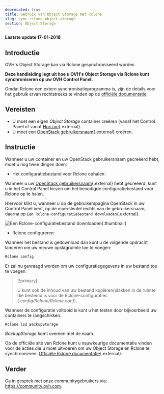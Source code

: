 ```yaml
---
deprecated: true
title: Gebruik van Object Storage met Rclone 
slug: sync-rclone-object-storage
section: Object Storage
---
```


**Laatste update 17-01-2018**

## Introductie

OVH's Object Storage kan via Rclone gesynchroniseerd worden.

**Deze handleiding legt uit hoe u OVH's Object Storage via Rclone kunt synchroniseren op uw OVH Control Panel.**

Omdat Rclone een extern synchronisatieprogramma is, zijn de details voor het gebruik ervan rechtstreeks te vinden op de [officiële documentatie](https://Rclone.org/).

## Vereisten

- U moet een eigen *Object Storage* container creëren (vanaf het Control Panel of vanaf [Horizon](https://docs.ovh.com/fr/public-cloud/creer-un-conteneur-dobjets/){.external}.
- U moet een [OpenStack gebruikersnaam](https://docs.ovh.com/fr/public-cloud/creation-et-suppression-dun-utilisateur-openstack/){.external} creëren.

## Instructie

Wanneer u uw container en uw OpenStack gebruikersnaam gecreëerd hebt, moet u nog twee dingen doen:

- Het configuratiebestand voor Rclone ophalen:

Wanneer u uw [OpenStack gebruikersnaam](https://docs.ovh.com/fr/public-cloud/creation-et-suppression-dun-utilisateur-openstack/){.external} hebt gecreëerd, kunt u in het Control Panel kiezen om het benodigde configuratiebestand voor Rclone op te halen.

Hiervoor klikt u, wanneer u op de gebruikerspagina OpenStack in uw Control Panel bent, op de moersleutel rechts van de gebruikersnaam, daarna op `Een Rclone-configuratiebestand downloaden`{.external}.

![Een Rclone-configuratiebestand downloaden](images/download_file.png){.thumbnail}


- Rclone configureren:

Wanneer het bestand is gedownload dan kunt u de volgende opdracht lanceren om uw nieuwe opslagruimte toe te voegen:

```sh
Rclone config
```

Er zal nu gevraagd worden om uw configuratiegegevens in uw bestand toe te voegen.

> [!primary]
>
> U kunt ook de inhoud van uw bestand kopiëren/plakken in de ruimte die bestemd is voor de Rclone-configuraties (*.config/Rclone/Rclone.conf*).
> 

Wanneer de configuratie voltooid is kunt u het testen door bijvoorbeeld uw containers te rangschikken.

```sh
Rclone lsd BackupStorage
```

*BackupStorage* komt overeen met de naam.

Op de officiële site van Rclone kunt u nauwkeurige documentatie vinden voor de acties die u moet uitvoeren om uw Object Storage en Rclone te synchroniseren: [Officiële Rclone documentatie](https://Rclone.org/swift/){.external}.


## Verder 

Ga in gesprek met onze communitygebruikers via: <https://community.ovh.com>.
